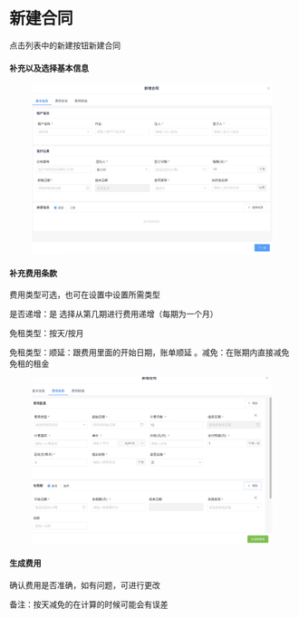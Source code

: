 # 新建合同

点击列表中的新建按钮新建合同

#### 补充以及选择基本信息

<figure><img src="../../../../.gitbook/assets/image (62).png" alt=""><figcaption></figcaption></figure>

#### 补充费用条款

费用类型可选，也可在设置中设置所需类型

是否递增：是 选择从第几期进行费用递增（每期为一个月）

免租类型：按天/按月

免租类型：顺延：跟费用里面的开始日期，账单顺延 。减免：在账期内直接减免免租的租金



<figure><img src="../../../../.gitbook/assets/image (63).png" alt=""><figcaption></figcaption></figure>

#### 生成费用

确认费用是否准确，如有问题，可进行更改



备注：按天减免的在计算的时候可能会有误差
